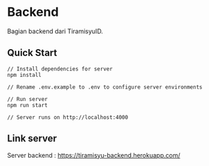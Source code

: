 # Backend

Bagian backend dari TiramisyuID.

## Quick Start

```
// Install dependencies for server
npm install

// Rename .env.example to .env to configure server environments

// Run server
npm run start

// Server runs on http://localhost:4000
```

## Link server

Server backend : https://tiramisyu-backend.herokuapp.com/
